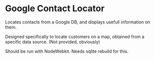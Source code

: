 Google Contact Locator
======================

Locates contacts from a Google DB, and displays usefull information on them.

Designed specifically to locate customers on a map, obtained from a specific data source. (Not provided, obviously)

Should be run with NodeWebkit. Needs sqlite rebuild for this.